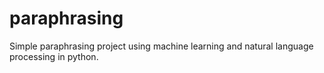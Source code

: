 # paraphrasing
Simple paraphrasing project using machine learning and natural language processing in python.
